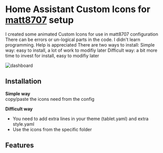 # Home Assistant Custom Icons for [matt8707](https://github.com/matt8707/hass-config) setup


I created some animated Custom Icons for use in matt8707 configuration
There can be errors or un-logical parts in the code. I didn't learn programming. Help is appreciated
There are two ways to install:
Simple way: easy to install, a lot of work to modifiy later
Difficult way: a bit more time to invest for install, easy to modifiy later

![dashboard](https://raw.githubusercontent.com/matt8707/hass-config/master/www/img/dash.png)

## Installation

**Simple way** <br>
copy/paste the icons need from the config

**Difficult way** <br>
- You need to add extra lines in your theme (tablet.yaml) and extra style.yaml
- Use the icons from the specific folder


## Features



